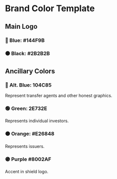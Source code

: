 # Brand Color Template

## Main Logo
### 🔵 Blue: #144F9B
### ⚫ Black: #2B2B2B

## Ancillary Colors
### 🔷 Alt. Blue: 104C85
Represent transfer agents and other honest graphics.

### 🟢 Green: 2E732E
Represents individual investors.

### 🟠 Orange: #E26848
Represents issuers.

### 🟣 Purple #8002AF
Accent in shield logo.

